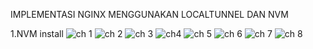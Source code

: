 IMPLEMENTASI NGINX MENGGUNAKAN LOCALTUNNEL DAN NVM

1.NVM install
![ch 1](https://user-images.githubusercontent.com/91004163/225031132-c8c8200b-1435-4a4d-a99b-7365b17203ea.png)
![ch 2](https://user-images.githubusercontent.com/91004163/225031144-b45331eb-6e88-4da9-bc46-c90a72226865.png)
![ch 3](https://user-images.githubusercontent.com/91004163/225031147-6d24ef2e-c72f-4210-b633-0cf2d67ef05b.png)
![ch4](https://user-images.githubusercontent.com/91004163/225031180-2351ea65-e70f-46f4-8537-9b7ad6d5d7f1.png)
![ch 5](https://user-images.githubusercontent.com/91004163/225031150-dbef14dc-4c41-49ee-9588-0c709da88044.png)
![ch 6](https://user-images.githubusercontent.com/91004163/225031153-10b1e847-0d47-4bdf-a2de-6961bdf0c4b8.png)
![ch 7](https://user-images.githubusercontent.com/91004163/225031160-1ed3f5a4-c515-4174-8901-35411b7c92c6.png)
![ch 8](https://user-images.githubusercontent.com/91004163/225031165-73ac6bed-e92b-4a9c-bd65-d254184c9df1.png)

